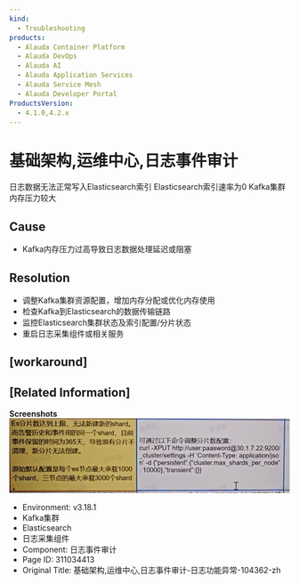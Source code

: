 ```yaml
---
kind:
  - Troubleshooting
products:
  - Alauda Container Platform
  - Alauda DevOps
  - Alauda AI
  - Alauda Application Services
  - Alauda Service Mesh
  - Alauda Developer Portal
ProductsVersion:
  - 4.1.0,4.2.x
---
```

<!-- A type of document that involves encountering a fault, diagnosing it, performing root cause analysis, and providing solutions. -->

# 基础架构,运维中心,日志事件审计

日志数据无法正常写入Elasticsearch索引 Elasticsearch索引速率为0 Kafka集群内存压力较大

## Cause
- Kafka内存压力过高导致日志数据处理延迟或阻塞

## Resolution
- 调整Kafka集群资源配置，增加内存分配或优化内存使用
- 检查Kafka到Elasticsearch的数据传输链路
- 监控Elasticsearch集群状态及索引配置/分片状态
- 重启日志采集组件或相关服务

## [workaround]

## [Related Information]
**Screenshots**
![](assets/ji-chu-jia-gou-yun-wei-zhong-xin-ri-zhi-shi-jian-shen-ji-ri-zhi-gong-neng-yi-cha/mceclip0_1743250252186_mljh8.png)
- Environment: v3.18.1
- Kafka集群
- Elasticsearch
- 日志采集组件
- Component: 日志事件审计
- Page ID: 311034413
- Original Title: 基础架构,运维中心,日志事件审计-日志功能异常-104362-zh
